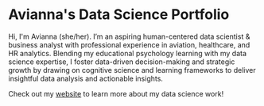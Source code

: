 # Avianna's Data Science Portfolio
Hi, I'm Avianna (she/her). I’m an aspiring human-centered data scientist & business analyst with professional experience in aviation, healthcare, and HR analytics. Blending my educational psychology learning with my data science expertise, I foster data-driven decision-making and strategic growth by drawing on cognitive science and learning frameworks to deliver insightful data analysis and actionable insights.

Check out my [website](https://aviannabui.github.io/) to learn more about my data science work!
